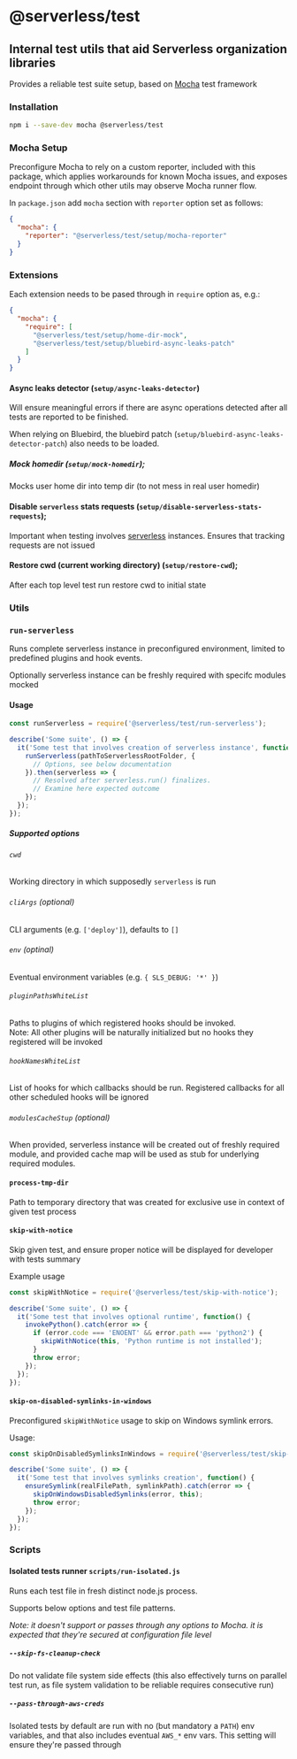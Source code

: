 # @serverless/test

## Internal test utils that aid Serverless organization libraries

Provides a reliable test suite setup, based on [Mocha](https://mochajs.org/) test framework

### Installation

```bash
npm i --save-dev mocha @serverless/test
```

### Mocha Setup

Preconfigure Mocha to rely on a custom reporter, included with this package, which applies workarounds for known Mocha issues, and exposes endpoint through which other utils may observe Mocha runner flow.

In `package.json` add `mocha` section with `reporter` option set as follows:

```json
{
  "mocha": {
    "reporter": "@serverless/test/setup/mocha-reporter"
  }
}
```

### Extensions

Each extension needs to be pased through in `require` option as, e.g.:

```json
{
  "mocha": {
    "require": [
      "@serverless/test/setup/home-dir-mock",
      "@serverless/test/setup/bluebird-async-leaks-patch"
    ]
  }
}
```

#### Async leaks detector (`setup/async-leaks-detector`)

Will ensure meaningful errors if there are async operations detected after all tests are reported to be finished.

When relying on Bluebird, the bluebird patch (`setup/bluebird-async-leaks-detector-patch`) also needs to be loaded.

##### Mock homedir (`setup/mock-homedir`);

Mocks user home dir into temp dir (to not mess in real user homedir)

#### Disable `serverless` stats requests (`setup/disable-serverless-stats-requests`);

Important when testing involves [serverless](https://github.com/serverless/serverless/) instances. Ensures that tracking requests are not issued

#### Restore cwd (current working directory) (`setup/restore-cwd`);

After each top level test run restore cwd to initial state

### Utils

### `run-serverless`

Runs complete serverless instance in preconfigured environment, limited to predefined plugins and hook events.

Optionally serverless instance can be freshly required with specifc modules mocked

#### Usage

```javascript
const runServerless = require('@serverless/test/run-serverless');

describe('Some suite', () => {
  it('Some test that involves creation of serverless instance', function() {
    runServerless(pathToServerlessRootFolder, {
      // Options, see below documentation
    }).then(serverless => {
      // Resolved after serverless.run() finalizes.
      // Examine here expected outcome
    });
  });
});
```

##### Supported options

###### `cwd`

Working directory in which supposedly `serverless` is run

###### `cliArgs` (optional)

CLI arguments (e.g. `['deploy']`), defaults to `[]`

###### `env` (optinal)

Eventual environment variables (e.g. `{ SLS_DEBUG: '*' }`)

###### `pluginPathsWhiteList`

Paths to plugins of which registered hooks should be invoked.  
Note: All other plugins will be naturally initialized but no hooks they registered will be invoked

###### `hookNamesWhiteList`

List of hooks for which callbacks should be run.
Registered callbacks for all other scheduled hooks will be ignored

###### `modulesCacheStup` (optional)

When provided, serverless instance will be created out of freshly required module,
and provided cache map will be used as stub for underlying required modules.

#### `process-tmp-dir`

Path to temporary directory that was created for exclusive use in context of given test process

#### `skip-with-notice`

Skip given test, and ensure proper notice will be displayed for developer with tests summary

Example usage

```javascript
const skipWithNotice = require('@serverless/test/skip-with-notice');

describe('Some suite', () => {
  it('Some test that involves optional runtime', function() {
    invokePython().catch(error => {
      if (error.code === 'ENOENT' && error.path === 'python2') {
        skipWithNotice(this, 'Python runtime is not installed');
      }
      throw error;
    });
  });
});
```

#### `skip-on-disabled-symlinks-in-windows`

Preconfigured `skipWithNotice` usage to skip on Windows symlink errors.

Usage:

```javascript
const skipOnDisabledSymlinksInWindows = require('@serverless/test/skip-on-disabled-symlinks-in-windows');

describe('Some suite', () => {
  it('Some test that involves symlinks creation', function() {
    ensureSymlink(realFilePath, symlinkPath).catch(error => {
      skipOnWindowsDisabledSymlinks(error, this);
      throw error;
    });
  });
});
```

### Scripts

#### Isolated tests runner `scripts/run-isolated.js`

Runs each test file in fresh distinct node.js process.

Supports below options and test file patterns.

_Note: it doesn't support or passes through any options to Mocha. it is expected that they're secured at configuration file level_

##### _`--skip-fs-cleanup-check`_

Do not validate file system side effects (this also effectively turns on parallel test run, as file system validation to be reliable requires consecutive run)

##### _`--pass-through-aws-creds`_

Isolated tests by default are run with no (but mandatory a `PATH`) env variables, and that also includes eventual `AWS_*` env vars. This setting will ensure they're passed through
